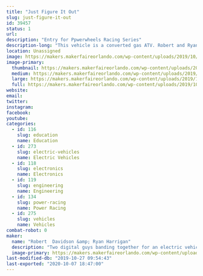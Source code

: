 ```yaml
---
title: "Just Figure It Out"
slug: just-figure-it-out
id: 39457
status: 1
url: 
description: "Entry for Ppwerwheels Racing Series"
description-long: "This vehicle is a converted gas ATV. Robert and Ryan have 'learned while doing' for this project. Through determination and luck, this vehicle has made it as a competitor in this year's race"
location: Unassigned
image: https://makers.makerfaireorlando.com/wp-content/uploads/2019/10/profile_pic-1-1024x768.jpeg
image-primary:
  thumbnail: https://makers.makerfaireorlando.com/wp-content/uploads/2019/10/profile_pic-1-150x150.jpeg
  medium: https://makers.makerfaireorlando.com/wp-content/uploads/2019/10/profile_pic-1-300x225.jpeg
  large: https://makers.makerfaireorlando.com/wp-content/uploads/2019/10/profile_pic-1-1024x768.jpeg
  full: https://makers.makerfaireorlando.com/wp-content/uploads/2019/10/profile_pic-1.jpeg
website: 
email: 
twitter: 
instagram: 
facebook: 
youtube: 
categories:
  - id: 116
    slug: education
    name: Education
  - id: 273
    slug: electric-vehicles
    name: Electric Vehicles
  - id: 118
    slug: electronics
    name: Electronics
  - id: 119
    slug: engineering
    name: Engineering
  - id: 134
    slug: power-racing
    name: Power Racing
  - id: 275
    slug: vehicles
    name: Vehicles
combat-robot: 0
maker:
  name: "Robert  Davidson &amp; Ryan Harrigan"
  description: "Two digital guys banding together for an electric vehicle"
  image-primary: https://makers.makerfaireorlando.com/wp-content/uploads/2019/10/profile_pic-1024x768.jpeg
last-modified-db: "2019-10-27 09:54:43"
last-exported: "2020-10-07 18:47:00"
---
```

